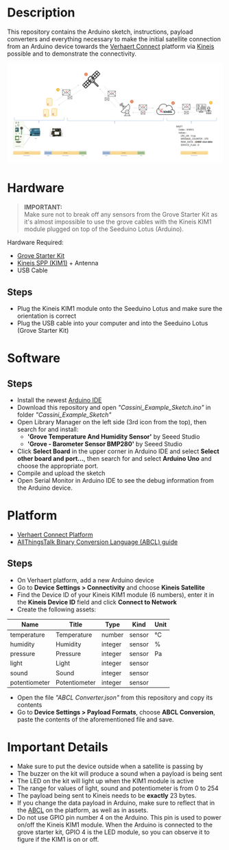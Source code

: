 # Description
This repository contains the Arduino sketch, instructions, payload converters and everything necessary to make the initial satellite connection from an Arduino device towards the [Verhaert Connect](https://verhaert.allthingstalk.com) platform via [Kineis](https://www.kineis.com) possible and to demonstrate the connectivity.  

![image_1](Extras/image_1.png)

# Hardware

> **IMPORTANT:**  
> Make sure not to break off any sensors from the Grove Starter Kit as it's almost impossible to use the grove cables with the Kineis KIM1 module plugged on top of the Seeduino Lotus (Arduino).

Hardware Required:
- [Grove Starter Kit](https://wiki.seeedstudio.com/Grove-Beginner-Kit-For-Arduino/)
- [Kineis SPP (KIM1)](https://www.kineis.com/en/space_priority_program/) + Antenna
- USB Cable

## Steps
- Plug the Kineis KIM1 module onto the Seeduino Lotus and make sure the orientation is correct
- Plug the USB cable into your computer and into the Seeduino Lotus (Grove Starter Kit)

# Software

## Steps
- Install the newest [Arduino IDE](https://www.arduino.cc/en/software)
- Download this repository and open *"Cassini_Example_Sketch.ino"* in folder *"Cassini_Example_Sketch"*
- Open Library Manager on the left side (3rd icon from the top), then search for and install:
    - **'Grove Temperature And Humidity Sensor'** by Seeed Studio
    - **'Grove - Barometer Sensor BMP280'** by Seeed Studio
- Click **Select Board** in the upper corner in Arduino IDE and select **Select other board and port...**, then search for and select **Arduino Uno** and choose the appropriate port.
- Compile and upload the sketch
- Open Serial Monitor in Arduino IDE to see the debug information from the Arduino device.

# Platform
- [Verhaert Connect Platform](https://verhaert.allthingstalk.com)  
- [AllThingsTalk Binary Conversion Language (ABCL) guide](https://docs.allthingstalk.com/developers/custom-payload-conversion/)

## Steps
- On Verhaert platform, add a new Arduino device
- Go to **Device Settings > Connectivity** and choose **Kineis Satellite**
- Find the Device ID of your Kineis KIM1 module (6 numbers), enter it in the **Kineis Device ID** field and click **Connect to Network**
- Create the following assets:

| Name | Title | Type   | Kind   | Unit |
|-------|-------|--------|--------|------|
| temperature | Temperature | number | sensor | °C |
| humidity | Humidity | integer | sensor | % |
| pressure | Pressure | integer | sensor | Pa |
| light | Light | integer | sensor | |
| sound | Sound | integer | sensor | |
| potentiometer | Potentiometer | integer | sensor | |

- Open the file *"ABCL Converter.json"* from this repository and copy its contents
- Go to **Device Settings > Payload Formats**, choose **ABCL Conversion**, paste the contents of the aforementioned file and save.

# Important Details
- Make sure to put the device outside when a satellite is passing by
- The buzzer on the kit will produce a sound when a payload is being sent
- The LED on the kit will light up when the KIM1 module is active
- The range for values of light, sound and potentiometer is from 0 to 254
- The payload being sent to Kineis needs to be **exactly** 23 bytes.
- If you change the data payload in Arduino, make sure to reflect that in the [ABCL](https://docs.allthingstalk.com/developers/custom-payload-conversion/) on the platform, as well as in assets.
- Do not use GPIO pin number 4 on the Arduino. This pin is used to power on/off the Kineis KIM1 module. When the Arduino is connected to the grove starter kit, GPIO 4 is the LED module, so you can observe it to figure if the KIM1 is on or off.